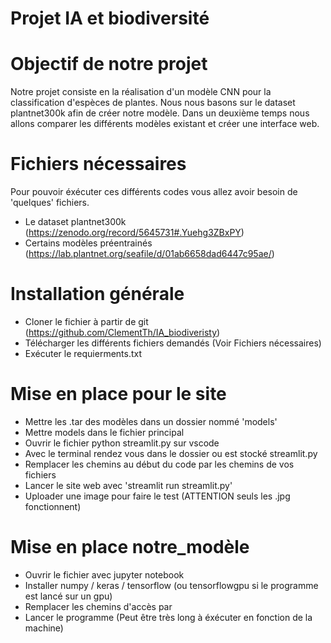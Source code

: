 # Projet IA et biodiversité 


# Objectif de notre projet

Notre projet consiste en la réalisation d'un modèle CNN pour la classification d'espèces de plantes. Nous nous basons sur le dataset plantnet300k afin de créer notre modèle. Dans un deuxième temps nous allons comparer les différents modèles existant et créer une interface web.

# Fichiers nécessaires

Pour pouvoir éxécuter ces différents codes vous allez avoir besoin de 'quelques' fichiers.

- Le dataset plantnet300k (https://zenodo.org/record/5645731#.Yuehg3ZBxPY)
- Certains modèles préentrainés (https://lab.plantnet.org/seafile/d/01ab6658dad6447c95ae/)


# Installation générale

- Cloner le fichier à partir de git (https://github.com/ClementTh/IA_biodiveristy)
- Télécharger les différents fichiers demandés (Voir Fichiers nécessaires)
- Exécuter le requierments.txt

# Mise en place pour le site

- Mettre les .tar des modèles dans un dossier nommé 'models'
- Mettre models dans le fichier principal
- Ouvrir le fichier python streamlit.py sur vscode
- Avec le terminal rendez vous dans le dossier ou est stocké streamlit.py
- Remplacer les chemins au début du code par les chemins de vos fichiers
- Lancer le site web avec 'streamlit run streamlit.py'
- Uploader une image pour faire le test (ATTENTION seuls les .jpg fonctionnent)

# Mise en place notre_modèle

- Ouvrir le fichier avec jupyter notebook
- Installer numpy / keras / tensorflow (ou tensorflowgpu si le programme est lancé sur un gpu)
- Remplacer les chemins d'accès par 
- Lancer le programme (Peut être très long à éxécuter en fonction de la machine)







